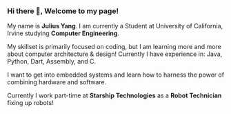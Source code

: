 ### Hi there 👋, Welcome to my page!

My name is **Julius Yang**. I am currently a Student at University of California, Irvine studying **Computer Engineering**.


My skillset is primarily focused on coding, but I am learning more and more about computer architecture & design! Currently I have experience in: Java, Python, Dart, Assembly, and C.

I want to get into embedded systems and learn how to harness the power of combining hardware and software.

Currently I work part-time at **Starship Technologies** as a **Robot Technician** fixing up robots!
<!--
**juliusya45/juliusya45** is a ✨ _special_ ✨ repository because its `README.md` (this file) appears on your GitHub profile.

Here are some ideas to get you started:

- 🔭 I’m currently working on ...
- 🌱 I’m currently learning ...
- 👯 I’m looking to collaborate on ...
- 🤔 I’m looking for help with ...
- 💬 Ask me about ...
- 📫 How to reach me: ...
- 😄 Pronouns: ...
- ⚡ Fun fact: ...
-->

